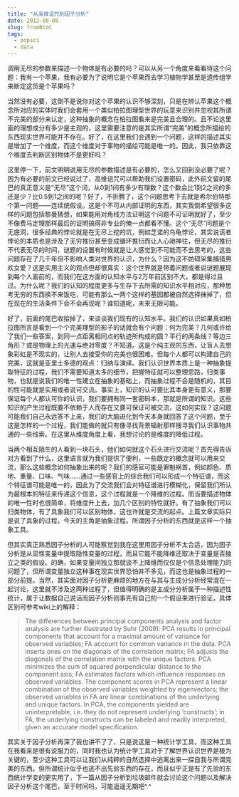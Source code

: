 ```yaml
---
title: "从高维诅咒到因子分析"
date: 2012-08-08
slug: fromBtoC
tags:
  - popsci
  - data
---
```


调用无尽的参数来描述一个物体是有必要的吗？可以从另一个角度来看看待这个问题：我有一个苹果，我有必要为了说明它是个苹果而去学习植物学甚至是遗传组学来断定这货是个苹果吗？

当然没有必要，这倒不是说你对这个苹果的认识不够深刻，只是在辨认苹果这个概念所对应的实体时我们会套用一个类似柏拉图理型世界的玩意来识别并忽视其所谓不完美的部分来认定，这种抽象的概念在柏拉图看来是完美且合理的。且不论这里面的理想成分有多少是主观的，这里需要注意的是其实所谓“完美”的概念所描绘的东西现实世界可能并不存在。好了，在这里我们会遇到一个问题，这样的描述其实是增加了一个维度，而这个维度对于事物的描绘可能是唯一的。因此，我只依靠这个维度去判断区别物体不是更好吗？

这里停一下，前文明明说用无尽的参数描述是有必要的，怎么又回到没必要了呢？因为有必要的前文已经说过了，高维诅咒可以帮助我们设置密码，此外前文留的尾巴的真正意义是“无尽”这个词，从0到1间有多少有理数？这个数会比1到2之间的多还是少？比0.5到1之间的呢？好了，不折腾了，这个问题思考下去就是希尔伯特那个第一问题——连续统假设。这是个不可从内部证明的东西，其实我倒希望很多这样的问题包括黎曼猜想，如果能用对角线方法证明这个问题不可证明就好了，至少不像费马定理那样最后的证明搞得非专业的俺一点都看不懂。这个“无尽”问题是个无底洞，很多经典的悖论就是在无尽上挖的坑，例如芝诺的乌龟悖论，其实说谎者悖论的本质也是涉及了无穷推衍甚至变成循环推衍而让人心驰神往，但无尽的推衍不代表无尽的时间，谜题的设置有时候就是让人感觉到不可能而不去思考的，这些问题存在了几千年但不影响人类对世界的认识，为什么？因为这不妨碍采集捕猎男欢女爱？这是实用主义的观点但却很真实：这个世界就是带着问题或者说谜题展现到每个人面前的，而我们在这方面的认知水平与2万年前区别不大，都是得过且过。为什么呢？我们的认知的程度更多与生存下去所需的知识水平相对应，那种思考无穷的东西换不来饭吃，可能有那么一两个这样的基因都被自然选择抹掉了，但在现在的生活条件下会不会再现呢？谁知道呢，未来无限可能。

好了，前面的尾巴收拾掉了，来谈谈我们现有的认知水平。我们的认识如果真如柏拉图所言是看到一个个完美理型的影子的话就会有个问题：何为完美？几何或许给了我们一些答案，到同一点距离相同点的轨迹所构成的圆？平行的两条线？等边三角形？或是物理上的光速与绝对零度？不知道。这是个纯主观的东西，让盲人去想象彩虹是不现实的，让别人去接受你的完美也很困难。但每个人都可以构建自己的完美，这就是亚里士多德的观点：归纳与演绎。我们认识世界本质上是一种抽象提取特征的过程，我们不需要知道太多的细节，把握特征就可以整理思路，归类事物，也就是说我们的唯一性建立在抽象的基础上，而抽象过程不会是随机的，其目的性可能就是实用或者说可交流。事实上，知识的认可要比其本身更有意义，那要保证每个人都认可你的认识，我们要拥有同一套密码本，那就是所谓的知识。这些知识的产生过程既要不依赖于人而存在又要可保证可被交流，这如何实现？这问题可能我们自己永远答不上来，我们的大脑进化到今天本身就回答了这个问题，至于这是怎样的一个过程，我们能做的就只有像寻找背景辐射那样搜寻我们认识事物共通的一些线索。在这里从维度角度上看，我想讨论的是维度的降低过程。

当两个相互陌生的人看到一块石头，他们如何就这个石头进行交流呢？首先得告诉对方看到了什么，这里语言就为我们提供了便利，一些既定的概念就可以用来交流，那么这些概念如何抽象出来的呢？我们的感官可能是罪魁祸首，例如颜色、质地、重量、口味、气味……通过一些感官上的综合我们可以形成一个特征谱，而这个特征谱可能是唯一的，因此为了交流我们会对特征谱进行模糊化，保留我们所认为最根本的特征来传递这个信息，这个过程就是一个降维的过程。而当要描述物体的唯一性时也很简单，将维度升上去，加几个区别的特性就好。有了抽象我们可以归类物体，有了具象我们可以区别物体，这也许就是交流的起点。上篇文章实际只是说了具象的过程，今天的主角是抽象过程。所谓因子分析的东西就是这样一个抽象工具。

但其实真正熟悉因子分析的人可能察觉到我在这里用因子分析不太合适，因为因子分析是从显性变量中提取隐性变量的过程，而且它能不能降维还取决于变量是否独立之类的假设。的确，如果变量间独立那就谈不上降维而仅仅是个信息处理能力的问题了，但所谓变量独立这种事在现实世界恐怕并不多见，而这也是抽象过程的一部分前提。当然，其实面对因子分析更麻烦的地方在与其与主成分分析经常混在一起讨论，这里就不涉及这两种过程了，但值得明确的是主成分分析属于一种描述性统计，属于让数据自己说话而因子分析则事先有自己的一个假设来进行验证，具体区别可参考wiki上的解释：

> The differences between principal components analysis and factor analysis are further illustrated by Suhr (2009):
PCA results in principal components that account for a maximal amount of variance for observed variables; FA account for common variance in the data.
PCA inserts ones on the diagonals of the correlation matrix; FA adjusts the diagonals of the correlation matrix with the unique factors.
PCA minimizes the sum of squared perpendicular distance to the component axis; FA estimates factors which influence responses on observed variables.
The component scores in PCA represent a linear combination of the observed variables weighted by eigenvectors; the observed variables in FA are linear combinations of the underlying and unique factors.
In PCA, the components yielded are uninterpretable, i.e. they do not represent underlying ‘constructs’; in FA, the underlying constructs can be labeled and readily interpreted, given an accurate model specification.

其实关于因子分析再深了我也讲不了了，只是说这是一种统计学工具，而这种工具在我看来是很有说服力的，同时我也认为统计学工具对于了解世界认识世界是极为关键的，至少这种工具可以让我们从纯粹的自然选择中逃离出来一探自我与所谓完美的东西。但所谓统计似乎也逃不出先验东西的存在，而且似乎正是有了先验的东西统计学变的更实用了，下一篇从因子分析到垃圾邮件就会讨论这个问题以及解决因子分析这个尾巴，至于时间吗，可能遥遥无期吧^.^
